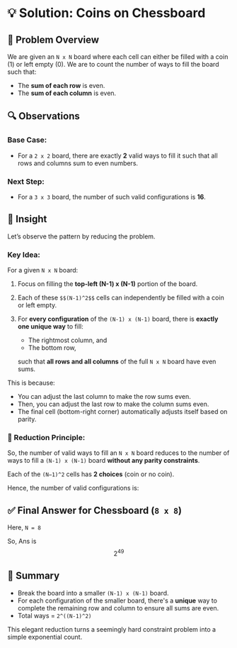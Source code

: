 # 💡 Solution: Coins on Chessboard

## 🧩 Problem Overview

We are given an `N x N` board where each cell can either be filled with a coin (1) or left empty (0). We are to count the number of ways to fill the board such that:

- The **sum of each row** is even.
- The **sum of each column** is even.

## 🔍 Observations

### Base Case:
- For a `2 x 2` board, there are exactly **2** valid ways to fill it such that all rows and columns sum to even numbers.

### Next Step:
- For a `3 x 3` board, the number of such valid configurations is **16**.

## 🧠 Insight

Let’s observe the pattern by reducing the problem.

### Key Idea:

For a given `N x N` board:

1. Focus on filling the **top-left (N-1) x (N-1)** portion of the board.
2. Each of these `$$(N-1)^2$$` cells can independently be filled with a coin or left empty.
3. For **every configuration** of the `(N-1) x (N-1)` board, there is **exactly one unique way** to fill:
   - The rightmost column, and
   - The bottom row,
   
   such that **all rows and all columns** of the full `N x N` board have even sums.

This is because:
- You can adjust the last column to make the row sums even.
- Then, you can adjust the last row to make the column sums even.
- The final cell (bottom-right corner) automatically adjusts itself based on parity.

### 🔄 Reduction Principle:

So, the number of valid ways to fill an `N x N` board reduces to the number of ways to fill a `(N-1) x (N-1)` board **without any parity constraints**.

Each of the `(N−1)^2` cells has **2 choices** (coin or no coin).

Hence, the number of valid configurations is:

## ✅ Final Answer for Chessboard (`8 x 8`)

Here, `N = 8`

So, Ans is $$2^49$$

## 🧾 Summary

- Break the board into a smaller `(N-1) x (N-1)` board.
- For each configuration of the smaller board, there's a **unique** way to complete the remaining row and column to ensure all sums are even.
- Total ways = `2^((N-1)^2)`

This elegant reduction turns a seemingly hard constraint problem into a simple exponential count.

